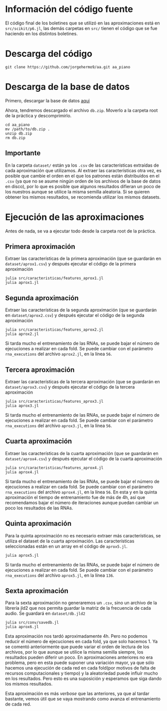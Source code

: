 
# Información del código fuente 
El código final de los boletines que se utilizó en las aproximaciones está en `src/scikit/p6.jl`, las demás carpetas en `src/` tienen el código que se fue haciendo en los distintos boletines.


# Descarga del código

```console
git clone https://github.com/jorgehermo9/aa.git aa_piano
```

# Descarga de la base de datos
Primero, descargar la base de datos [aqui](https://udcgal-my.sharepoint.com/:u:/g/personal/jorge_hermo_gonzalez_udc_es/EQZaXepDQvpIm_FtS6BLYLABbuB1WPmMrtVLPa5rLTfCbg?e=kDgxmN)

Ahora, tendremos descargado el archivo `db.zip`. Moverlo a la carpeta root de la práctica y descomprimirlo.

```console
cd aa_piano
mv /path/to/db.zip .
unzip db.zip
rm db.zip
```
## Importante
En la carpeta `dataset/` están ya los `.csv` de las características extraídas de cada aproximación que utilizamos. Al extraer las características otra vez, es posible que cambie el orden en el que los patrones están distribuídos en el `.csv` (ya que no se asume ningún orden de los archivos de la base de datos en disco), por lo que es posible que algunos resultados difieran un poco de los nuestros aunque se utilice la misma semilla aleatoria. Si se quieren obtener los mismos resultados, se recomienda utilizar los mismos datasets.

# Ejecución de las aproximaciones
Antes de nada, se va a ejecutar todo desde la carpeta root de la práctica.

## Primera aproximación
Extraer las características de la primera aproximación (que se guardarán en `dataset/aprox1.csv`) y después ejecutar el código de la primera aproximación

```console
julia src/caracteristicas/features_aprox1.jl
julia aprox1.jl
```
## Segunda aproximación

Extraer las características de la segunda aproximación (que se guardarán en `dataset/aprox2.csv`) y después ejecutar el código de la segunda aproximación

```console
julia src/caracteristicas/features_aprox2.jl
julia aprox2.jl
```

Si tarda mucho el entrenamiento de las RNAs, se puede bajar el número de ejecuciones a realizar en cada fold. Se puede cambiar con el parámetro `rna_executions` del archivo `aprox2.jl`, en la línea `56`.

## Tercera aproximación

Extraer las características de la tercera aproximación (que se guardarán en `dataset/aprox3.csv`) y después ejecutar el código de la tercera aproximación

```console
julia src/caracteristicas/features_aprox3.jl
julia aprox3.jl
```

Si tarda mucho el entrenamiento de las RNAs, se puede bajar el número de ejecuciones a realizar en cada fold. Se puede cambiar con el parámetro `rna_executions` del archivo `aprox3.jl`, en la línea `56`.

## Cuarta aproximación

Extraer las características de la cuarta aproximación (que se guardarán en `dataset/aprox4.csv`) y después ejecutar el código de la cuarta aproximación

```console
julia src/caracteristicas/features_aprox4.jl
julia aprox4.jl
```

Si tarda mucho el entrenamiento de las RNAs, se puede bajar el número de ejecuciones a realizar en cada fold. Se puede cambiar con el parámetro `rna_executions` del archivo `aprox4.jl`, en la línea `56`. En esta y en la quinta aproximación el tiempo de entrenamiento fue de más de 4h, así que recomendamos bajar el número de iteraciones aunque puedan cambiar un poco los resultados de las RNAs.

## Quinta aproximación

Para la quinta aproximación no es necesario extraer más características, se utiliza el dataset de la cuarta aproximación. Las características seleccionadas están en un array en el código de `aprox5.jl`.

```console
julia aprox5.jl
```

Si tarda mucho el entrenamiento de las RNAs, se puede bajar el número de ejecuciones a realizar en cada fold. Se puede cambiar con el parámetro `rna_executions` del archivo `aprox5.jl`, en la línea `136`.

## Sexta aproximación

Para la sexta aproximación no generaremos un `.csv`, sino un archivo de la librería jld2 que nos permita guardar la matriz de la frecuencia de cada audio. Se guardará en `dataset/db.jld2`

```console
julia src/conv/savedb.jl
julia aprox6.jl
```

Esta aproximación nos tardó aproximadamente 4h. Pero no podemos reducir el número de ejecuciones en cada fold, ya que solo hacemos 1. Ya se comentó anteriormente que puede variar el orden de lectura de los archivos, por lo que aunque se utilice la misma semilla siempre, los resultados pueden diferir un poco. En aproximaciones anteriores no era problema, pero en esta puede suponer una variación mayor, ya que sólo hacemos una ejecución de cada red en cada fold(por motivos de falta de recursos computacionales y tiempo) y la aleatoriedad puede influír mucho en los resultados. Pero esto es una suposición y esperamos que siga dando los mismos resultados.

Esta aproximación es más _verbose_ que las anteriores, ya que al tardar bastante, vemos útil que se vaya mostrando como avanza el entrenamiento de cada red.